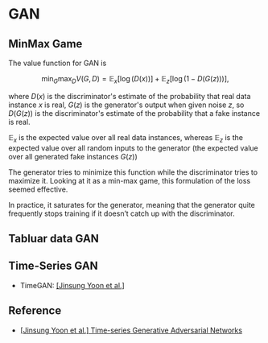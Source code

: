 # GAN

## MinMax Game

The value function for GAN is

$$\min_{G} \max_{D} V(G, D) = \mathbb{E}_x [ \log{\big( D(x) \big)} ] + \mathbb{E}_z[ \log{\big( 1-D(G(z)) \big)} ],$$

where $D(x)$ is the discriminator's estimate of the probability that real data instance $x$ is real, $G(z)$ is the generator's output when given noise $z$, so $D(G(z))$ is the discriminator's estimate of the probability that a fake instance is real. 

$\mathbb{E}_x$ is the expected value over all real data instances, whereas $\mathbb{E}_z$ is the expected value over all random inputs to the generator (the expected value over all generated fake instances $G(z)$)

The generator tries to minimize this function while the discriminator tries to maximize it. Looking at it as a min-max game, this formulation of the loss seemed effective. 

In practice, it saturates for the generator, meaning that the generator quite frequently stops training if it doesn’t catch up with the discriminator.

## Tabluar data GAN


## Time-Series GAN

* TimeGAN: [[Jinsung Yoon et al.]][Time-series Generative Adversarial Networks]




## Reference

* [Time-series Generative Adversarial Networks]: https://papers.nips.cc/paper_files/paper/2019/hash/c9efe5f26cd17ba6216bbe2a7d26d490-Abstract.html
[[Jinsung Yoon et al.] Time-series Generative Adversarial Networks](https://papers.nips.cc/paper_files/paper/2019/hash/c9efe5f26cd17ba6216bbe2a7d26d490-Abstract.html)


